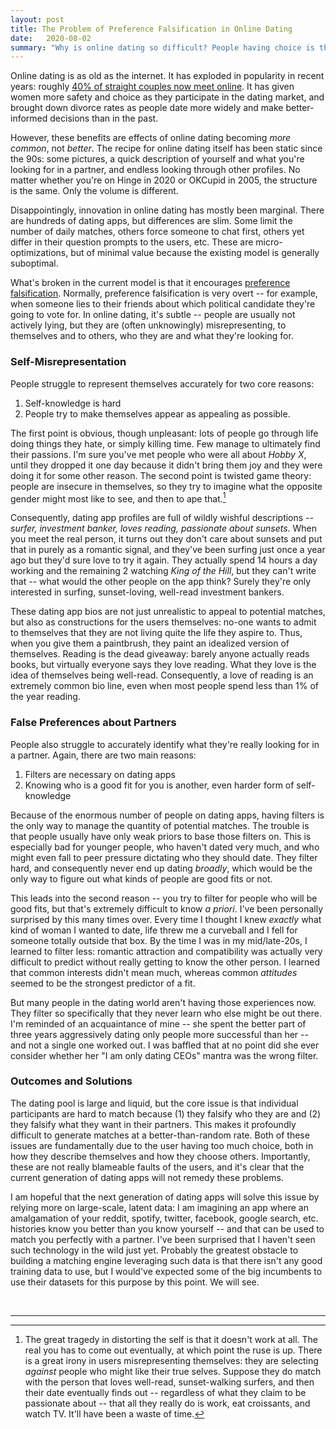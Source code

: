 ```yaml
---
layout: post
title: The Problem of Preference Falsification in Online Dating
date:   2020-08-02
summary: "Why is online dating so difficult? People having choice is the problem: they think they know themselves and what they want, but they know neither. There are many dating apps, but none try to solve this core issue."
---
```



Online dating is as old as the internet.
It has exploded in popularity in recent years:
roughly [40% of straight couples now meet online](https://gallery.mailchimp.com/2506bda6ca9a8b7ce8b3c54b4/files/1a8cc94c-6198-4f3d-b27d-8a6060ed6c5d/Tyro_Dating_Market_Thesis_Final_For_Twitter_Pub_v2.pdf).
It has given women more safety and choice as they participate in the dating market,
and brought down divorce rates as people date more widely and make better-informed decisions than in the past.


However, these benefits are effects of online dating becoming *more common*,
not *better*. The recipe for online dating itself has been static since the 90s:
some pictures, a quick description of yourself and what you're looking for in
a partner, and endless looking through other profiles. No matter whether
you're on Hinge in 2020 or OKCupid in 2005, the structure is the same.
Only the volume is different.


Disappointingly, innovation in online dating has mostly been marginal.
There are hundreds of dating apps, but differences are slim.
Some limit the number of daily matches, others force someone to chat first,
others yet differ in their question prompts to the users, etc. These are
micro-optimizations, but of minimal value because the existing model is
generally suboptimal.


What's broken in the current model is that it encourages [preference falsification](https://en.wikipedia.org/wiki/Preference_falsification).
Normally, preference falsification is very overt -- for example, when someone
lies to their friends about which political candidate they're going to vote for.
In online dating, it's subtle -- people are usually not actively lying,
but they are (often unknowingly) misrepresenting, to themselves and to others, who they are
and what they're looking for.


### Self-Misrepresentation


People struggle to represent themselves accurately for two core reasons:
1. Self-knowledge is hard
2. People try to make themselves appear as appealing as possible.


The first point is obvious, though unpleasant: lots of people go through life
doing things they hate, or simply killing time.
Few manage to ultimately find their passions. I'm sure you've met people
who were all about _Hobby X_, until they dropped it one day
because it didn't bring them joy and they were doing it for some other reason.
The second point is twisted game theory:
people are insecure in themselves, so they try to imagine what
the opposite gender might most like to see, and then to ape that.[^1]


Consequently, dating app profiles are full of wildly wishful
descriptions -- _surfer, investment banker, loves reading, passionate
about sunsets_. When you meet the real person,
it turns out they don't care about sunsets and put that in purely as a romantic signal,
and they've been surfing just once a year ago but they'd sure love to try it again.
They actually spend 14 hours a day working and the remaining 2 watching
_King of the Hill_, but they can't write that -- what would the other people on the app think?
Surely they're only interested in surfing, sunset-loving, well-read investment bankers.


These dating app bios are not just unrealistic to appeal to
potential matches, but also as constructions for the users themselves:
no-one wants to admit to themselves that
they are not living quite the life they aspire to.
Thus, when you give them a paintbrush, they paint an idealized version of themselves.
Reading is the dead giveaway:
barely anyone actually reads books, but virtually everyone says they love reading.
What they love is the idea of themselves being well-read.
Consequently, a love of reading is an extremely common bio line,
even when most people spend less than 1% of the year reading.


### False Preferences about Partners

People also struggle to accurately identify what they're really looking for in a partner.
Again, there are two main reasons:
1. Filters are necessary on dating apps
2. Knowing who is a good fit for you is another, even harder form of self-knowledge


Because of the enormous number of people on dating apps, having filters is
the only way to manage the quantity of potential matches.
The trouble is that
people usually have only weak priors to base those filters on.
This is especially bad for younger people, who haven't dated very much,
and who might even fall to peer pressure dictating who they should date.
They filter hard, and consequently
never end up dating _broadly_, which would be the only way to figure out what
kinds of people are good fits or not.


This leads into the second reason -- you try to filter for people who will
be good fits, but that's extremely difficult to know _a priori_.
I've been personally surprised by this many times over.
Every time I thought I knew _exactly_ what kind of woman I wanted to date,
life threw me a curveball and I fell for someone totally outside that box.
By the time I was in my mid/late-20s, I learned to filter less:
romantic attraction and compatibility was actually very difficult to predict
without really getting to know the other person. I learned that common interests
didn't mean much, whereas common _attitudes_ seemed to be the strongest predictor
of a fit.


But many people in the dating world aren't having those experiences now.
They filter so specifically that they never learn who else might be out there.
I'm reminded of an acquaintance of mine -- she spent the better part of three years
aggressively dating only people more successful than her -- and not a single
one worked out. I was baffled that at no point did she ever consider whether her
"I am only dating CEOs" mantra was the wrong filter.


### Outcomes and Solutions


The dating pool is large and liquid, but the core issue is that
individual participants are hard to match because (1) they falsify who they are
and (2) they falsify what they want in their partners. This makes it
profoundly difficult to generate matches at a better-than-random rate.
Both of these issues are fundamentally due to the user having too much choice,
both in how they describe themselves and how they choose others.
Importantly, these are not really blameable faults of the users,
and it's clear that the current generation
of dating apps will not remedy these problems.


I am hopeful that the next generation of dating apps will solve this issue
by relying more on large-scale,
latent data: I am imagining an app where an amalgamation
of your reddit, spotify, twitter, facebook, google search, etc. histories
know you better than you know yourself -- and that can be used to
match you perfectly with a partner.
I've been surprised that I haven't
seen such technology in the wild just yet. Probably the greatest obstacle to
building a matching engine leveraging such data is that there isn't any
good training data to use, but I would've expected some of the big incumbents
to use their datasets for this purpose by this point. We will see.


<br/>

---



[^1]:
    The great tragedy in distorting the self is that it doesn't work at all.
    The real you has to come out eventually, at which point the ruse is up.
    There is a great irony in users misrepresenting themselves:
    they are selecting _against_ people who might like their true selves.
    Suppose they do match with the person that loves well-read, sunset-walking surfers,
    and then their date eventually finds out -- regardless of what they claim to be passionate about --
    that all they really do is work, eat croissants, and watch TV. It'll have been a waste of time.
